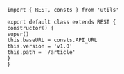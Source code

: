     import { REST, consts } from 'utils'
    
    export default class extends REST {
    constructor() {
    super()
    this.baseURL = consts.API_URL
    this.version = 'v1.0'
    this.path = '/article'
    }
    }
